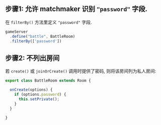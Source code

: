 ## 步骤1: 允许 matchmaker 识别 `"password"` 字段.

在 `filterBy()` 方法里定义 `"password"` 字段.

```typescript
gameServer
  .define("battle", BattleRoom)
  .filterBy(['password'])
```


## 步骤2: 不列出房间

若 `create()` 或 `joinOrCreate()` 调用时提供了密码, 则将该房间列为私人房间:

```typescript
export class BattleRoom extends Room {

  onCreate(options) {
    if (options.password) {
      this.setPrivate();
    }
  }

}
```
